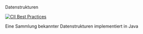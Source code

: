 Datenstrukturen

[![CII Best Practices](https://bestpractices.coreinfrastructure.org/projects/1619/badge)](https://bestpractices.coreinfrastructure.org/projects/1619)


Eine Sammlung bekannter Datenstrukturen implementiert in Java
